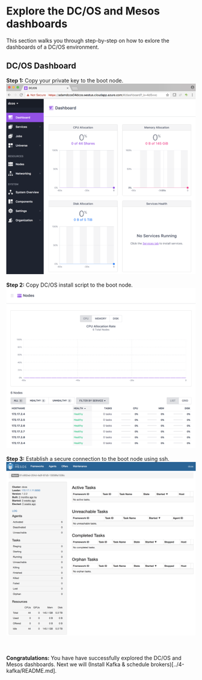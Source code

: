# Explore the DC/OS and Mesos dashboards
This section walks you through step-by-step on how to exlore the dashboards of a DC/OS environment.<br>

## DC/OS Dashboard
<b>Step 1:</b> Copy your private key to the boot node.<br>
<img src="01.png">
<br><br><b>Step 2:</b> Copy DC/OS install script to the boot node.<br>
<img src="02.png">
<br><br><b>Step 3:</b> Establish a secure connection to the boot node using ssh.<br>
<img src="03.png">

<br><br><b>Congratulations:</b> You have have successfully explored the DC/OS and Mesos dashboards.  Next we will (Install Kafka & schedule brokers)[../4-kafka/README.md].
